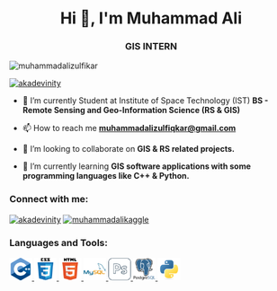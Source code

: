 <h1 align="center">Hi 👋, I'm Muhammad Ali </h1>
<h3 align="center">GIS INTERN</h3>

<p align="left"> <img src="https://komarev.com/ghpvc/?username=muhammadalizulfikar&label=Profile%20views&color=0e75b6&style=flat" alt="muhammadalizulfikar" /> </p>

<p align="left"> <a href="https://twitter.com/akadevinity" target="blank"><img src="https://img.shields.io/twitter/follow/akadevinity?logo=twitter&style=for-the-badge" alt="akadevinity" /></a> </p>

- 🔭 I’m currently Student at Institute of Space Technology (IST) **BS - Remote Sensing and Geo-Information Science (RS & GIS)**

- 📫 How to reach me **muhammadalizulfiqkar@gmail.com**

- 👯 I’m looking to collaborate on **GIS & RS related projects.**

- 🌱 I’m currently learning **GIS software applications with some programming languages like C++ & Python.**

<h3 align="left">Connect with me:</h3>
<p align="left">
<a href="https://twitter.com/akadevinity" target="blank"><img align="center" src="https://raw.githubusercontent.com/rahuldkjain/github-profile-readme-generator/master/src/images/icons/Social/twitter.svg" alt="akadevinity" height="30" width="40" /></a>
<a href="https://kaggle.com/muhammadalikaggle" target="blank"><img align="center" src="https://raw.githubusercontent.com/rahuldkjain/github-profile-readme-generator/master/src/images/icons/Social/kaggle.svg" alt="muhammadalikaggle" height="30" width="40" /></a>
</p>

<h3 align="left">Languages and Tools:</h3>
<p align="left"> <a href="https://www.w3schools.com/cpp/" target="_blank" rel="noreferrer"> <img src="https://raw.githubusercontent.com/devicons/devicon/master/icons/cplusplus/cplusplus-original.svg" alt="cplusplus" width="40" height="40"/> </a> <a href="https://www.w3schools.com/css/" target="_blank" rel="noreferrer"> <img src="https://raw.githubusercontent.com/devicons/devicon/master/icons/css3/css3-original-wordmark.svg" alt="css3" width="40" height="40"/> </a> <a href="https://www.w3.org/html/" target="_blank" rel="noreferrer"> <img src="https://raw.githubusercontent.com/devicons/devicon/master/icons/html5/html5-original-wordmark.svg" alt="html5" width="40" height="40"/> </a> <a href="https://www.mysql.com/" target="_blank" rel="noreferrer"> <img src="https://raw.githubusercontent.com/devicons/devicon/master/icons/mysql/mysql-original-wordmark.svg" alt="mysql" width="40" height="40"/> </a> <a href="https://www.photoshop.com/en" target="_blank" rel="noreferrer"> <img src="https://raw.githubusercontent.com/devicons/devicon/master/icons/photoshop/photoshop-line.svg" alt="photoshop" width="40" height="40"/> </a> <a href="https://www.postgresql.org" target="_blank" rel="noreferrer"> <img src="https://raw.githubusercontent.com/devicons/devicon/master/icons/postgresql/postgresql-original-wordmark.svg" alt="postgresql" width="40" height="40"/> </a> <a href="https://www.python.org" target="_blank" rel="noreferrer"> <img src="https://raw.githubusercontent.com/devicons/devicon/master/icons/python/python-original.svg" alt="python" width="40" height="40"/> </a> </p>
